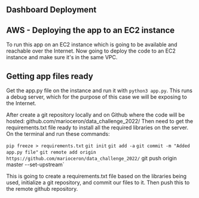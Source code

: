 ## Dashboard Deployment

## AWS - Deploying the app to an EC2 instance

To run this app on an EC2 instance which is going to be available and reachable over the Internet.
Now going to deploy the code to an EC2 instance and make sure it's in the same VPC.

## Getting app files ready

Get the app.py file on the instance and run it with `python3 app.py`. This runs a debug server, which for the purpose of this case we will be exposing to the Internet. 

After create a git repository locally and on Github where the code will be hosted: github.com/marioceron/data_challenge_2022/ 
Then need to get the requirements.txt file ready to install all the required libraries on the server. 
On the terminal and run these commands:

`pip freeze > requirements.txt`
`git init`
`git add -a`
`git commit -m "Added app.py file"`
`git remote add origin https://github.com/marioceron/data_challenge_2022/`
git push origin master --set-upstream`

This is going to create a requirements.txt file based on the libraries being used, initialize a git repository, and commit our files to it. 
Then push this to the remote github repository.
